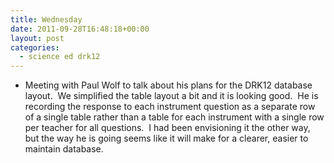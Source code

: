 ```yaml
---
title: Wednesday
date: 2011-09-28T16:48:18+00:00
layout: post
categories:
  - science ed drk12
---
```

  * Meeting with Paul Wolf to talk about his plans for the DRK12 database layout.  We simplified the table layout a bit and it is looking good.  He is recording the response to each instrument question as a separate row of a single table rather than a table for each instrument with a single row per teacher for all questions.  I had been envisioning it the other way, but the way he is going seems like it will make for a clearer, easier to maintain database.
